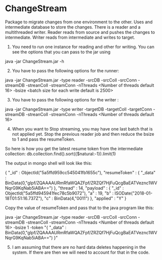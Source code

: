 # ChangeStream
Package to migrate changes from one environment to the other. Uses and intermediate database to store the changes. There is a reader and a multithreaded writer.
Reader reads from source and pushes the changes to intermediate. Writer reads from intermediate and writes to target.

1. You need to run one instance  for reading and other for writing. You can see the options that you can pass to the jar using
  
 java -jar ChangeStream.jar  -h

2. You have to pass the following options for the runner:

java -jar ChangeStream.jar  -type reader -srcDB <Name of Source DB> -srcColl <Name of Source Collection> -srcConn <Source MOngoDB Connection String> -streamDB <Name of the intermediate db to store changes> -streanColl <Name of collection for storing changes> -streamConn <Connection string for intermediate MongoDB instance>
 -nThreads <Number of threads default 16> -bsize <batch size for each write default is 2500>

3. You have to pass the following options for the writer :

java -jar ChangeStream.jar  -type writer -targetDB <Name of target DB> -targetColl <Name of target Collection> -targetConn <Target MOngoDB Connection String> -streamDB <Name of the intermediate db to store changes> -streanColl <Name of collection for storing changes> -streamConn <Connection string for intermediate MongoDB instance> -nThreads <Number of threads default 16>


4. When you want to Stop streaming, you may have one last batch that is not applied yet. Stop the previous reader job and then reduce the bsize to 1 and pass the resumeToken.

So here is how you get the latest resume token from the intermediate collection:
 db.collection.find().sort({$natural:-1}).limit(1)

The output in mongo shell will look like this:



{ "_id" : ObjectId("5a5ffd959cc545041fb1655c"), "resumeToken" : { "_data" : BinData(0,"glpf/ZQAAAAURmRfaWQAZFpf/ZRZQf7HjFuQcgBaEATVeznc1WVNqrG9KqNab5iABA==") }, "thread" : 14, "payload" : { "_id" : ObjectId("5a5ffd945941fec78c5b9072"), "a" : 19, "b" : ISODate("2018-01-18T01:51:16.737Z"), "c" : BinData(4,"0011") }, "applied" : "Y" }



Copy the value of resumeToken and pass that to the java program like this:



java -jar ChangeStream.jar  -type reader -srcDB <Name of Source DB> -srcColl <Name of Source Collection> -srcConn <Source MOngoDB Connection String> -streamDB <Name of the intermediate db to store changes> -streanColl <Name of collection for storing changes> -streamConn <Connection string for intermediate MongoDB instance>
 -nThreads <Number of threads default 16> -bsize 1 -token "{ \"_data\" : BinData(0,\"glpf/ZQAAAAURmRfaWQAZFpf/ZRZQf7HjFuQcgBaEATVeznc1WVNqrG9KqNab5iABA==\") }"





5. I am assuming that there are no hard data deletes happening in the system. If there are then we will need to account for that in the code.
